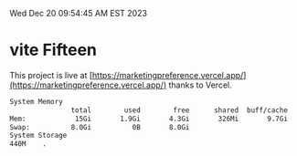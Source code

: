 Wed Dec 20 09:54:45 AM EST 2023

# vite Fifteen


This project is live at [https://marketingpreference.vercel.app/](https://marketingpreference.vercel.app/) thanks to Vercel.

```bash
System Memory
               total        used        free      shared  buff/cache   available
Mem:            15Gi       1.9Gi       4.3Gi       326Mi       9.7Gi        13Gi
Swap:          8.0Gi          0B       8.0Gi
System Storage
440M	.
```
```bash
